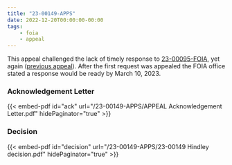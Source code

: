 ```yaml
---
title: "23-00149-APPS"
date: 2022-12-20T00:00:00-00:00
tags:
    - foia
    - appeal
---
```


This appeal challenged the lack of timely response to [23-00095-FOIA][23-00095-FOIA], yet again ([previous appeal][23-00041-APPS]). After the first request was appealed the FOIA office stated a response would be ready by March 10, 2023.

### Acknowledgement Letter

{{< embed-pdf id="ack" url="/23-00149-APPS/APPEAL Acknowledgement Letter.pdf" hidePaginator="true" >}}

### Decision

{{< embed-pdf id="decision" url="/23-00149-APPS/23-00149 Hindley decision.pdf" hidePaginator="true" >}}

[23-00095-FOIA]: /2022/10/23-00095-foia/
[23-00041-APPS]: /2022/11/23-00041-apps/

